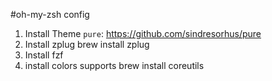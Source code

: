 #oh-my-zsh config

1. Install Theme `pure`: https://github.com/sindresorhus/pure
2. Install zplug
    brew install zplug
3. Install fzf
4. install colors supports
    brew install coreutils
